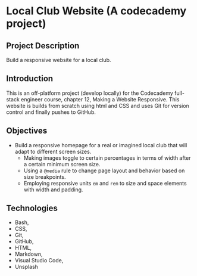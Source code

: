 # Local Club Website (A codecademy project)

## Project Description
Build a responsive website for a local club.

## Introduction
This is an off-platform project (develop locally) for the Codecademy full-stack engineer course, chapter 12, Making a Website Responsive. This website is builds from scratch using html and CSS and uses Git for version control and finally pushes to GitHub.

## Objectives
* Build a responsive homepage for a real or imagined local club that will adapt to different screen sizes. 
    * Making images toggle to certain percentages in terms of width after a certain minimum screen size.
    * Using a `@media` rule to change page layout and behavior based on size breakpoints.
    * Employing responsive units `em` and `rem` to size and space elements with width and padding.

## Technologies
* Bash,
* CSS,
* Git,
* GitHub,
* HTML,
* Markdown,
* Visual Studio Code,
* Unsplash
